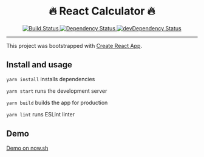 <h1 align="center">🔥 React Calculator 🔥</h1>

<div align="center">
  <a href="https://travis-ci.org/boldyrev-d/calculator">
    <img src="https://travis-ci.org/boldyrev-d/calculator.svg?branch=master" alt="Build Status"/>
  </a>

  <a href="https://david-dm.org/boldyrev-d/calculator">
    <img src="https://david-dm.org/boldyrev-d/calculator.svg?style=flat-square" alt="Dependency Status"/>
  </a>

  <a href="https://david-dm.org/boldyrev-d/calculator?type=dev">
    <img src="https://david-dm.org/boldyrev-d/calculator/dev-status.svg?style=flat-square" alt="devDependency Status"/>
  </a>
</div>

<hr style="height: 0.05em">

This project was bootstrapped with [Create React App](https://github.com/facebookincubator/create-react-app).

## Install and usage

`yarn install` installs dependencies

`yarn start` runs the development server

`yarn build` builds the app for production

`yarn lint` runs ESLint linter

## Demo

[Demo on now.sh](https://boldyrev-react-calculator.now.sh/)
